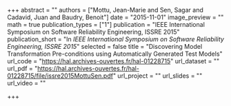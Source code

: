 +++
abstract = ""
authors = ["Mottu, Jean-Marie and Sen, Sagar and Cadavid, Juan and Baudry, Benoit"]
date = "2015-11-01"
image_preview = ""
math = true
publication_types = ["1"]
publication = "IEEE International Symposium on Software Reliability Engineering, ISSRE 2015"
publication_short = "In *IEEE International Symposium on Software Reliability Engineering, ISSRE 2015*"
selected = false
title = "Discovering Model Transformation Pre-conditions using Automatically Generated Test Models"
url_code = "https://hal.archives-ouvertes.fr/hal-01228715"
url_dataset = ""
url_pdf = "https://hal.archives-ouvertes.fr/hal-01228715/file/issre2015MottuSen.pdf"
url_project = ""
url_slides = ""
url_video = ""

+++
